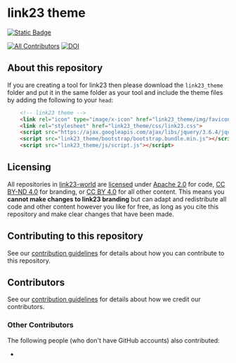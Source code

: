 # link23 theme

[![Static Badge](https://img.shields.io/badge/link23_Tool-In_Development-purple?style=plastic&label=link23%20Tool&color=%23FFB300)](https://link23-world.github.io/theme)

[![All Contributors](https://img.shields.io/github/all-contributors/link23-world/theme?color=ee8449&style=flat-square)](#contributors)
[![DOI](https://zenodo.org/badge/.svg)](https://zenodo.org/doi//zenodo.)

## About this repository

If you are creating a tool for link23 then please download the `link23_theme` folder and put it in the same folder as your tool and include the theme files by adding the following to your `head`:

```html
    <!-- link23 theme -->
    <link rel="icon" type="image/x-icon" href="link23_theme/img/favicon.ico">
    <link rel="stylesheet" href="link23_theme/css/link23.css">
    <script src="https://ajax.googleapis.com/ajax/libs/jquery/3.6.4/jquery.min.js"></script>
    <script src="link23_theme/bootstrap/bootstrap.bundle.min.js"></script>
    <script src="link23_theme/js/script.js"></script>
```

## Licensing

All repositories in [link23-world](https://github.com/link23-world) are [licensed](/LICENSE.md) under [Apache 2.0](https://www.apache.org/licenses/LICENSE-2.0) for code, [CC BY-ND 4.0](https://creativecommons.org/licenses/by-nd/4.0/) for branding, or [CC BY 4.0](https://creativecommons.org/licenses/by/4.0/) for all other content.
This means you **cannot make changes to link23 branding** but can adapt and redistribute all code and other content however you like for free, as long as you cite this repository and make clear changes that have been made.

## Contributing to this repository

See our [contribution guidelines](/CONTRIBUTING.md) for details about how you can contribute to this repository.

## Contributors

See our [contribution guidelines](/CONTRIBUTING.md) for details about how we credit our contributors.

<!-- ALL-CONTRIBUTORS-LIST:START - Do not remove or modify this section -->
<!-- prettier-ignore-start -->
<!-- markdownlint-disable -->

<!-- markdownlint-restore -->
<!-- prettier-ignore-end -->

<!-- ALL-CONTRIBUTORS-LIST:END -->

### Other Contributors

The following people (who don't have GitHub accounts) also contributed:

-
